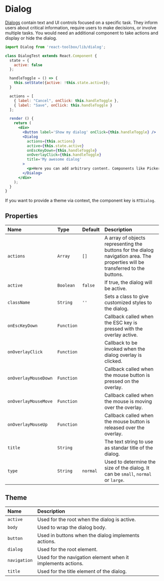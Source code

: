 # Dialog

[Dialogs](https://www.google.com/design/spec/components/dialogs.html) contain text and UI controls focused on a specific task. They inform users about critical information, require users to make decisions, or involve multiple tasks. You would need an additional component to take actions and display or hide the dialog.

<!-- example -->
```jsx
import Dialog from 'react-toolbox/lib/dialog';

class DialogTest extends React.Component {
  state = {
    active: false
  };

  handleToggle = () => {
    this.setState({active: !this.state.active});
  }

  actions = [
    { label: "Cancel", onClick: this.handleToggle },
    { label: "Save", onClick: this.handleToggle }
  ];

  render () {
    return (
      <div>
        <Button label='Show my dialog' onClick={this.handleToggle} />
        <Dialog
          actions={this.actions}
          active={this.state.active}
          onEscKeyDown={this.handleToggle}
          onOverlayClick={this.handleToggle}
          title='My awesome dialog'
        >
          <p>Here you can add arbitrary content. Components like Pickers are using dialogs now.</p>
        </Dialog>
      </div>
    );
  }
}
```

If you want to provide a theme via context, the component key is `RTDialog`.

## Properties

| Name                    | Type            | Default         | Description|
|:-----|:-----|:-----|:-----|
| `actions`               | `Array`         | `[]`            | A array of objects representing the buttons for the dialog navigation area. The properties will be transferred to the buttons.|
| `active`                | `Boolean`       | `false`         | If true, the dialog will be active.|
| `className`             | `String`        | `''`            | Sets a class to give customized styles to the dialog.|
| `onEscKeyDown`          | `Function`      |                 | Callback called when the ESC key is pressed with the overlay active. |
| `onOverlayClick`        | `Function`      |                 | Callback to be invoked when the dialog overlay is clicked.|
| `onOverlayMouseDown`    | `Function`      |                 | Callback called when the mouse button is pressed on the overlay. |
| `onOverlayMouseMove`    | `Function`      |                 | Callback called when the mouse is moving over the overlay. |
| `onOverlayMouseUp`      | `Function`      |                 | Callback called when the mouse button is released over the overlay. |
| `title`                 | `String`        |                 | The text string to use as standar title of the dialog.|
| `type`                  | `String`        | `normal`        | Used to determine the size of the dialog. It can be `small`, `normal` or `large`. |

## Theme

| Name     | Description|
|:---------|:-----------|
| `active` | Used for the root when the dialog is active.|
| `body`  | Used to wrap the dialog body.|
| `button` | Used in buttons when the dialog implements actions.|
| `dialog` | Used for the root element.|
| `navigation` | Used for the navigation element when it implements actions.|
| `title`   | Used for the title element of the dialog.|
